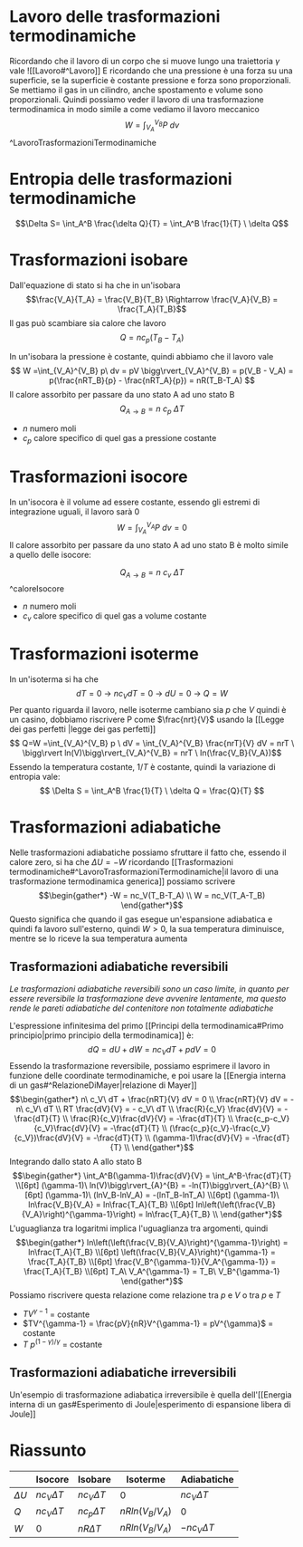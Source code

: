# Lavoro delle trasformazioni termodinamiche
Ricordando che il lavoro di un corpo che si muove lungo una traiettoria $\gamma$ vale ![[Lavoro#^Lavoro]]
E ricordando che una pressione è una forza su una superficie, se la superficie è costante pressione e forza sono proporzionali. Se mettiamo il gas in un cilindro, anche spostamento e volume sono proporzionali.
Quindi possiamo veder il lavoro di una trasformazione termodinamica in modo simile a come vediamo il lavoro meccanico
$$ W =\int_{V_A}^{V_B} P \ dv$$ ^LavoroTrasformazioniTermodinamiche
# Entropia delle trasformazioni termodinamiche
$$\Delta S= \int_A^B \frac{\delta Q}{T} = \int_A^B \frac{1}{T} \ \delta Q$$
# Trasformazioni isobare
Dall'equazione di stato si ha che in un'isobara
$$\frac{V_A}{T_A} = \frac{V_B}{T_B} \Rightarrow \frac{V_A}{V_B} = \frac{T_A}{T_B}$$
Il gas può scambiare sia calore che lavoro
$$
Q = nc_p(T_B-T_A)
$$

In un'isobara la pressione è costante, quindi abbiamo che il lavoro vale
$$ 
W =\int_{V_A}^{V_B} p\ dv = 
pV \bigg\rvert_{V_A}^{V_B} = 
p(V_B - V_A) = 
p(\frac{nRT_B}{p} - \frac{nRT_A}{p}) = 
nR(T_B-T_A)
$$
Il calore assorbito per passare da uno stato A ad uno stato B
$$ Q_{A\rightarrow B} = n \ c_p \ \Delta T$$
+ $n$ numero moli
+ $c_p$ calore specifico di quel gas a pressione costante
# Trasformazioni isocore
In un'isocora è il volume ad essere costante, essendo gli estremi di integrazione uguali, il lavoro sarà 0
$$ W =\int_{V_A}^{V_A} P \ dv = 0$$
Il calore assorbito per passare da uno stato A ad uno stato B è molto simile a quello delle isocore:

$$ Q_{A\rightarrow B} = n \ c_v \ \Delta T$$
^caloreIsocore
+ $n$ numero moli
+ $c_v$ calore specifico di quel gas a volume costante
# Trasformazioni isoterme
In un'isoterma si ha che
$$dT=0\ \rightarrow \ nc_VdT=0 \ \rightarrow \ dU=0\ \rightarrow \ Q=W$$
Per quanto riguarda il lavoro, nelle isoterme cambiano sia $p$ che $V$ quindi è un casino, dobbiamo riscrivere P come $\frac{nrt}{V}$ usando la [[Legge dei gas perfetti |legge dei gas perfetti]]
$$ Q=W =\int_{V_A}^{V_B} p \ dV = 
\int_{V_A}^{V_B} \frac{nrT}{V} dV = 
nrT \ \bigg\rvert ln(V)\bigg\rvert_{V_A}^{V_B} = 
nrT \ ln(\frac{V_B}{V_A})$$
Essendo la temperatura costante, $1/T$ è costante, quindi la variazione di entropia vale:
$$ \Delta S = \int_A^B \frac{1}{T} \ \delta Q = \frac{Q}{T} $$
# Trasformazioni adiabatiche
Nelle trasformazioni adiabatiche possiamo sfruttare il fatto che, essendo il calore zero, si ha che $\Delta U = -W$
ricordando [[Trasformazioni termodinamiche#^LavoroTrasformazioniTermodinamiche|il lavoro di una trasformazione termodinamica generica]] possiamo scrivere
$$\begin{gather*}
-W = nc_V(T_B-T_A) \\
W = nc_V(T_A-T_B)
\end{gather*}$$
Questo significa che quando il gas esegue un'espansione adiabatica e quindi fa lavoro sull'esterno, quindi $W>0$, la sua temperatura diminuisce, mentre se lo riceve la sua temperatura aumenta
## Trasformazioni adiabatiche reversibili
*Le trasformazioni adiabatiche reversibili sono un caso limite, in quanto per essere reversibile la trasformazione deve avvenire lentamente, ma questo rende le pareti adiabatiche del contenitore non totalmente adiabatiche*

L'espressione infinitesima del primo [[Principi della termodinamica#Primo principio|primo principio della termodinamica]] è:
$$dQ = dU + dW = nc_VdT+pdV=0$$
Essendo la trasformazione reversibile, possiamo esprimere il lavoro in funzione delle coordinate termodinamiche, e poi usare la [[Energia interna di un gas#^RelazioneDiMayer|relazione di Mayer]]
$$\begin{gather*}
n\ c_V\ dT + \frac{nRT}{V} dV = 0 \\
\frac{nRT}{V} dV = - n\ c_V\ dT \\
RT \frac{dV}{V} = - c_V\ dT \\
\frac{R}{c_V} \frac{dV}{V} = -\frac{dT}{T} \\
\frac{R}{c_V}\frac{dV}{V} = -\frac{dT}{T} \\
\frac{c_p-c_V}{c_V}\frac{dV}{V} = -\frac{dT}{T} \\
(\frac{c_p}{c_V}-\frac{c_V}{c_V})\frac{dV}{V} = -\frac{dT}{T} \\
(\gamma-1)\frac{dV}{V} = -\frac{dT}{T} \\
\end{gather*}$$
Integrando dallo stato A allo stato B
$$\begin{gather*}
\int_A^B(\gamma-1)\frac{dV}{V} = \int_A^B-\frac{dT}{T} \\[6pt]
(\gamma-1)\ ln(V)\bigg\rvert_{A}^{B} = -ln(T)\bigg\rvert_{A}^{B} \\[6pt]
(\gamma-1)\ (lnV_B-lnV_A) = -(lnT_B-lnT_A) \\[6pt]
(\gamma-1)\ ln\frac{V_B}{V_A} = ln\frac{T_A}{T_B} \\[6pt]
ln\left(\left(\frac{V_B}{V_A}\right)^{\gamma-1}\right) = ln\frac{T_A}{T_B} \\
\end{gather*}$$
L'uguaglianza tra logaritmi implica l'uguaglianza tra argomenti, quindi
$$\begin{gather*}
ln\left(\left(\frac{V_B}{V_A}\right)^{\gamma-1}\right) = ln\frac{T_A}{T_B} \\[6pt]
\left(\frac{V_B}{V_A}\right)^{\gamma-1} = \frac{T_A}{T_B} \\[6pt]
\frac{V_B^{\gamma-1}}{V_A^{\gamma-1}} = \frac{T_A}{T_B} \\[6pt]
T_A\ V_A^{\gamma-1} = T_B\ V_B^{\gamma-1}
\end{gather*}$$
Possiamo riscrivere questa relazione come relazione tra $p$ e $V$ o tra $p$ e $T$
+ $TV^{\gamma-1}$ = costante
+ $TV^{\gamma-1} = \frac{pV}{nR}V^{\gamma-1} = pV^{\gamma}$ = costante
+ $T\ p^{(1-\gamma)/\gamma}$ = costante
## Trasformazioni adiabatiche irreversibili
Un'esempio di trasformazione adiabatica irreversibile è quella dell'[[Energia interna di un gas#Esperimento di Joule|esperimento di espansione libera di Joule]] 

# Riassunto

|            | Isocore        | Isobare        | Isoterme        | Adiabatiche     |
| ---------- | -------------- | -------------- | --------------- | --------------- |
| $\Delta U$ | $nc_V\Delta T$ | $nc_V\Delta T$ | $0$             | $nc_V\Delta T$  |
| $Q$        | $nc_V\Delta T$ | $nc_p\Delta T$ | $nRln(V_B/V_A)$ | $0$             |
| $W$        | $0$            | $nR\Delta T$   | $nRln(V_B/V_A)$ | $-nc_V\Delta T$ |

